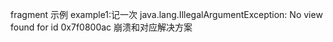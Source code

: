 fragment 示例
example1:记一次 java.lang.IllegalArgumentException: No view found for id 0x7f0800ac 崩溃和对应解决方案
